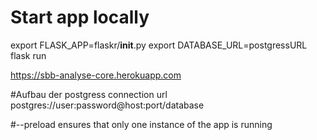 # Start app locally

export FLASK_APP=flaskr/**init**.py
export DATABASE_URL=postgressURL
flask run

https://sbb-analyse-core.herokuapp.com

#Aufbau der postgress connection url
postgres://user:password@host:port/database

#--preload ensures that only one instance of the app is running